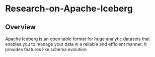 # Research-on-Apache-Iceberg

## Overview

Apache Iceberg is an open table format for huge analytic datasets that enables you to manage your data in a reliable and efficient manner. It provides features like schema evolution